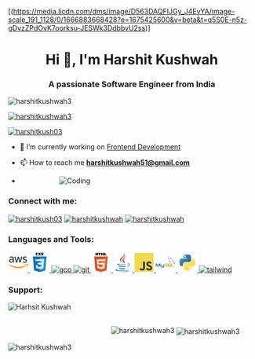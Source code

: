 [(https://media.licdn.com/dms/image/D563DAQFIJGy_J4EvYA/image-scale_191_1128/0/1666883668428?e=1675425600&v=beta&t=q5S0E-n5z-gDvzZPdOvK7oorksu-JESWk3DdbbvU2ss)]
<h1 align="center">Hi 👋, I'm Harshit Kushwah</h1>
<h3 align="center">A passionate Software Engineer from India</h3>

<p align="left"> <img src="https://komarev.com/ghpvc/?username=harshitkushwah3&label=Profile%20views&color=0e75b6&style=flat" alt="harshitkushwah3" /> </p>

<p align="left"> <a href="https://github.com/ryo-ma/github-profile-trophy"><img src="https://github-profile-trophy.vercel.app/?username=harshitkushwah3" alt="harshitkushwah3" /></a> </p>

<p align="left"> <a href="https://twitter.com/harshitkush03" target="blank"><img src="https://img.shields.io/twitter/follow/harshitkush03?logo=twitter&style=for-the-badge" alt="harshitkush03" /></a> </p>

- 🔭 I’m currently working on [Frontend Development](https://harshitkushwah3.github.io/Fitness/)

- 📫 How to reach me **harshitkushwah51@gmail.com**
- <img align="right" alt="Coding" width="400" src="https://www.google.com/url?sa=i&url=https%3A%2F%2Ficonscout.com%2Flottie-animations%2Ffreelancer-doing-web-coding&psig=AOvVaw1kYOmuua22UlqWJSs141_8&ust=1707063125128000&source=images&cd=vfe&opi=89978449&ved=0CBIQjRxqFwoTCPjez-vHj4QDFQAAAAAdAAAAABAJ">

<h3 align="left">Connect with me:</h3>
<p align="left">
<a href="https://twitter.com/harshitkush03" target="blank"><img align="center" src="https://raw.githubusercontent.com/rahuldkjain/github-profile-readme-generator/master/src/images/icons/Social/twitter.svg" alt="harshitkush03" height="30" width="40" /></a>
<a href="https://linkedin.com/in/harshitkushwah" target="blank"><img align="center" src="https://raw.githubusercontent.com/rahuldkjain/github-profile-readme-generator/master/src/images/icons/Social/linked-in-alt.svg" alt="harshitkushwah" height="30" width="40" /></a>
<a href="https://kaggle.com/harshitkushwah" target="blank"><img align="center" src="https://raw.githubusercontent.com/rahuldkjain/github-profile-readme-generator/master/src/images/icons/Social/kaggle.svg" alt="harshitkushwah" height="30" width="40" /></a>
</p>

<h3 align="left">Languages and Tools:</h3>
<p align="left"> 
  <span>
  <a href="https://aws.amazon.com" target="_blank" rel="noreferrer"> <img src="https://raw.githubusercontent.com/devicons/devicon/master/icons/amazonwebservices/amazonwebservices-original-wordmark.svg" alt="aws" width="40" height="40"/> </a> </span>
  <span>
  <a href="https://www.w3schools.com/css/" target="_blank" rel="noreferrer"> <img src="https://raw.githubusercontent.com/devicons/devicon/master/icons/css3/css3-original-wordmark.svg" alt="css3" width="40" height="40"/> </a> </span>
  <span>
    <a href="https://cloud.google.com" target="_blank" rel="noreferrer"> <img src="https://www.vectorlogo.zone/logos/google_cloud/google_cloud-icon.svg" alt="gcp" width="40" height="40"/> </a> 
  <span>
    <a href="https://git-scm.com/" target="_blank" rel="noreferrer"> <img src="https://www.vectorlogo.zone/logos/git-scm/git-scm-icon.svg" alt="git" width="40" height="40"/> </a> 
  </span>
  <span>
    <a href="https://www.w3.org/html/" target="_blank" rel="noreferrer"> <img src="https://raw.githubusercontent.com/devicons/devicon/master/icons/html5/html5-original-wordmark.svg" alt="html5" width="40" height="40"/> </a> 
  </span>
  <span>
    <a href="https://www.java.com" target="_blank" rel="noreferrer"> <img src="https://raw.githubusercontent.com/devicons/devicon/master/icons/java/java-original.svg" alt="java" width="40" height="40"/> </a> 
  </span>
  <span>
    <a href="https://developer.mozilla.org/en-US/docs/Web/JavaScript" target="_blank" rel="noreferrer"> <img src="https://raw.githubusercontent.com/devicons/devicon/master/icons/javascript/javascript-original.svg" alt="javascript" width="40" height="40"/> </a> 
  </span>
  <span>
    <a href="https://www.mysql.com/" target="_blank" rel="noreferrer"> <img src="https://raw.githubusercontent.com/devicons/devicon/master/icons/mysql/mysql-original-wordmark.svg" alt="mysql" width="40" height="40"/> </a> 
  </span>
  <span>
    <a href="https://www.python.org" target="_blank" rel="noreferrer"> <img src="https://raw.githubusercontent.com/devicons/devicon/master/icons/python/python-original.svg" alt="python" width="40" height="40"/> </a> </span>
  <span>
    <a href="https://tailwindcss.com/" target="_blank" rel="noreferrer"> <img src="https://www.vectorlogo.zone/logos/tailwindcss/tailwindcss-icon.svg" alt="tailwind" width="40" height="40"/> </a> 
  </span>
</p>

<h3 align="left">Support:</h3>
<p><a href="https://www.buymeacoffee.com/Harhsit Kushwah"> <img align="left" src="https://cdn.buymeacoffee.com/buttons/v2/default-yellow.png" height="50" width="210" alt="Harhsit Kushwah" /></a></p><br><br>

<p><img align="left" src="https://github-readme-stats.vercel.app/api/top-langs?username=harshitkushwah3&show_icons=true&locale=en&layout=compact" alt="harshitkushwah3" /></p>

<p>&nbsp;<img align="center" src="https://github-readme-stats.vercel.app/api?username=harshitkushwah3&show_icons=true&locale=en" alt="harshitkushwah3" /></p>

<p><img align="center" src="https://github-readme-streak-stats.herokuapp.com/?user=harshitkushwah3&" alt="harshitkushwah3" /></p>
